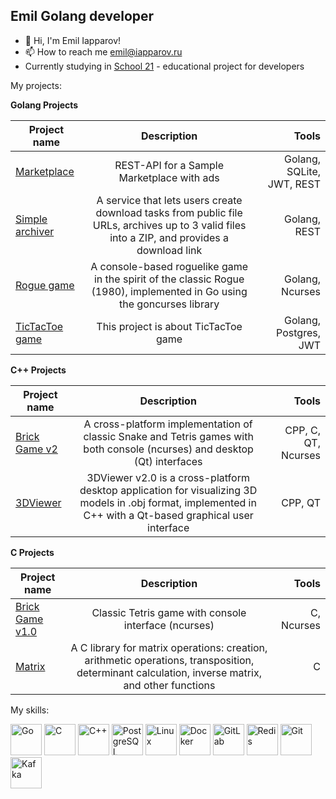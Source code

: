 ## Emil Golang developer

- 👋 Hi, I'm Emil Iapparov!
- 📫 How to reach me emil@iapparov.ru
- Currently studying in [School 21](https://21-school.ru/?ysclid=lvqdaw7w8i261317894) - educational project for developers



My projects:

<b>Golang Projects </b>

| Project name      | Description                | Tools |
| ------------- |:------------------------:| ------------------------:|
| [Marketplace](https://github.com/iapparov/Marketplace)| REST-API for a Sample Marketplace with ads | Golang, SQLite, JWT, REST|
| [Simple archiver](https://github.com/iapparov/Simple_archiver)| A service that lets users create download tasks from public file URLs, archives up to 3 valid files into a ZIP, and provides a download link | Golang, REST|
| [Rogue game](https://github.com/iapparov/Rogue_Game)| A console-based roguelike game in the spirit of the classic Rogue (1980), implemented in Go using the goncurses library | Golang, Ncurses |
| [TicTacToe game](https://github.com/iapparov/TicTacToe)| This project is about TicTacToe game | Golang, Postgres, JWT|

<b> C++ Projects </b>

| Project name      | Description                | Tools |
| ------------- |:------------------------:| ------------------------:|
| [Brick Game v2](https://github.com/iapparov/Birck_Game)| A cross-platform implementation of classic Snake and Tetris games with both console (ncurses) and desktop (Qt) interfaces | CPP, C, QT, Ncurses|
| [3DViewer ](https://github.com/iapparov/3DViewer_v2.0)| 3DViewer v2.0 is a cross-platform desktop application for visualizing 3D models in .obj format, implemented in C++ with a Qt-based graphical user interface | CPP, QT|

<b> C Projects </b>

| Project name      | Description                | Tools |
| ------------- |:------------------------:| ------------------------:|
| [Brick Game v1.0](https://github.com/iapparov/BrickGame_v1.0)| Classic Tetris game with console interface (ncurses) | C, Ncurses|
| [Matrix](https://github.com/iapparov/C_matrix)| A C library for matrix operations: creation, arithmetic operations, transposition, determinant calculation, inverse matrix, and other functions | C |

My skills:

<div >
  <a href="https://go.dev/" target="_blank"><img src="https://profilinator.rishav.dev/skills-assets/go-original.svg" alt="Go" height="50" /></a>
  <a href="https://www.cprogramming.com/" target="_blank"><img src="https://profilinator.rishav.dev/skills-assets/c-original.svg" alt="C" height="50" /></a>
  <a href="https://www.cplusplus.com/" target="_blank"><img src="https://profilinator.rishav.dev/skills-assets/cplusplus-original.svg" alt="C++" height="50" /></a>
  <a href="https://www.postgresql.org/" target="_blank"><img src="https://profilinator.rishav.dev/skills-assets/postgresql-original-wordmark.svg" alt="PostgreSQL" height="50" /></a>
  <a href="https://www.linux.org/" target="_blank"><img src="https://profilinator.rishav.dev/skills-assets/linux-original.svg" alt="Linux" height="50" /></a>
  <a href="https://www.docker.com/" target="_blank"><img src="https://profilinator.rishav.dev/skills-assets/docker-original-wordmark.svg" alt="Docker" height="50" /></a>
  <a href="https://about.gitlab.com/" target="_blank"><img src="https://profilinator.rishav.dev/skills-assets/gitlab.svg" alt="GitLab" height="50" /></a>
  <a href="https://redis.io/" target="_blank"><img src="https://profilinator.rishav.dev/skills-assets/redis-original-wordmark.svg" alt="Redis" height="50" /></a>
  <a href="https://github.com/" target="_blank"><img src="https://profilinator.rishav.dev/skills-assets/git-scm-icon.svg" alt="Git" height="50" /></a>
  <a href="https://kafka.apache.org/" target="_blank"><img src="https://profilinator.rishav.dev/skills-assets/apache_kafka-icon.svg" alt="Kafka" height="50" /></a>
</div>
